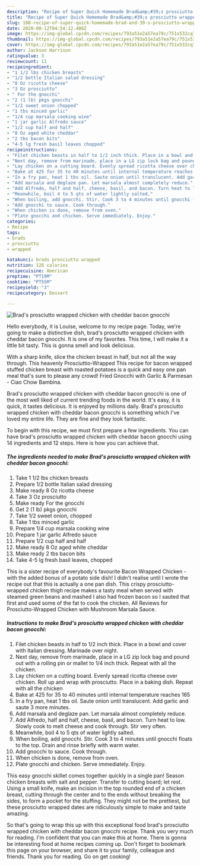 ```yaml
---
description: "Recipe of Super Quick Homemade Brad&amp;#39;s prosciutto wrapped chicken with cheddar bacon gnocchi"
title: "Recipe of Super Quick Homemade Brad&amp;#39;s prosciutto wrapped chicken with cheddar bacon gnocchi"
slug: 188-recipe-of-super-quick-homemade-brad-and-39-s-prosciutto-wrapped-chicken-with-cheddar-bacon-gnocchi
date: 2020-08-12T04:54:12.486Z
image: https://img-global.cpcdn.com/recipes/793a51e2a57ea79c/751x532cq70/brads-prosciutto-wrapped-chicken-with-cheddar-bacon-gnocchi-recipe-main-photo.jpg
thumbnail: https://img-global.cpcdn.com/recipes/793a51e2a57ea79c/751x532cq70/brads-prosciutto-wrapped-chicken-with-cheddar-bacon-gnocchi-recipe-main-photo.jpg
cover: https://img-global.cpcdn.com/recipes/793a51e2a57ea79c/751x532cq70/brads-prosciutto-wrapped-chicken-with-cheddar-bacon-gnocchi-recipe-main-photo.jpg
author: Jackson Harrison
ratingvalue: 3
reviewcount: 11
recipeingredient:
- "1 1/2 lbs chicken breasts"
- "1/2 bottle Italian salad dressing"
- "8 Oz ricotta cheese"
- "3 Oz prosciutto"
- " For the gnocchi"
- "2 (1 lb) pkgs gnocchi"
- "1/2 sweet onion chopped"
- "1 tbs minced garlic"
- "1/4 cup marsala cooking wine"
- "1 jar garlic Alfredo sauce"
- "1/2 cup half and half"
- "8 Oz aged white cheddar"
- "2 tbs bacon bits"
- "4-5 lg fresh basil leaves chopped"
recipeinstructions:
- "Filet chicken beasts in half to 1/2 inch thick. Place in a bowl and cover with Italian dressing. Marinade over night."
- "Next day, remove from marinade, place in a LG zip lock bag and pound out with a rolling pin or mallet to 1/4 inch thick. Repeat with all the chicken."
- "Lay chicken on a cutting board. Evenly spread ricotta cheese over chicken. Roll up and wrap with prosciutto. Place in a baking dish. Repeat with all the chicken"
- "Bake at 425 for 35 to 40 minutes until internal temperature reaches 165"
- "In a fry pan, heat 1 tbs oil. Saute onion until translucent. Add garlic and saute 3 more minutes."
- "Add marsala and deglaze pan. Let marsala almost completely reduce."
- "Add Alfredo, half and half, cheese, basil, and bacon. Turn heat to low. Slowly cook to melt cheese and cook through. Stir very often."
- "Meanwhile, boil 4 to 5 qts of water lightly salted."
- "When boiling, add gnocchi. Stir. Cook 3 to 4 minutes until gnocchi floats to the top. Drain and rinse briefly with warm water."
- "Add gnocchi to sauce. Cook through."
- "When chicken is done, remove from oven."
- "Plate gnocchi and chicken. Serve immediately. Enjoy."
categories:
- Recipe
tags:
- brads
- prosciutto
- wrapped

katakunci: brads prosciutto wrapped 
nutrition: 126 calories
recipecuisine: American
preptime: "PT19M"
cooktime: "PT55M"
recipeyield: "3"
recipecategory: Dessert

---
```



![Brad&#39;s prosciutto wrapped chicken with cheddar bacon gnocchi](https://img-global.cpcdn.com/recipes/793a51e2a57ea79c/751x532cq70/brads-prosciutto-wrapped-chicken-with-cheddar-bacon-gnocchi-recipe-main-photo.jpg)

Hello everybody, it is Louise, welcome to my recipe page. Today, we're going to make a distinctive dish, brad&#39;s prosciutto wrapped chicken with cheddar bacon gnocchi. It is one of my favorites. This time, I will make it a little bit tasty. This is gonna smell and look delicious.

With a sharp knife, slice the chicken breast in half, but not all the way through. This heavenly Prosciuttio-Wrapped This recipe for bacon wrapped stuffed chicken breast with roasted potatoes is a quick and easy one pan meal that&#39;s sure to please any crowd! Fried Gnocchi with Garlic &amp; Parmesan - Ciao Chow Bambina.

Brad&#39;s prosciutto wrapped chicken with cheddar bacon gnocchi is one of the most well liked of current trending foods in the world. It's easy, it is quick, it tastes delicious. It is enjoyed by millions daily. Brad&#39;s prosciutto wrapped chicken with cheddar bacon gnocchi is something which I've loved my entire life. They are fine and they look fantastic.


To begin with this recipe, we must first prepare a few ingredients. You can have brad&#39;s prosciutto wrapped chicken with cheddar bacon gnocchi using 14 ingredients and 12 steps. Here is how you can achieve that.

<!--inarticleads1-->

##### The ingredients needed to make Brad&#39;s prosciutto wrapped chicken with cheddar bacon gnocchi:

1. Take 1 1/2 lbs chicken breasts
1. Prepare 1/2 bottle Italian salad dressing
1. Make ready 8 Oz ricotta cheese
1. Take 3 Oz prosciutto
1. Make ready  For the gnocchi
1. Get 2 (1 lb) pkgs gnocchi
1. Take 1/2 sweet onion, chopped
1. Take 1 tbs minced garlic
1. Prepare 1/4 cup marsala cooking wine
1. Prepare 1 jar garlic Alfredo sauce
1. Prepare 1/2 cup half and half
1. Make ready 8 Oz aged white cheddar
1. Make ready 2 tbs bacon bits
1. Take 4-5 lg fresh basil leaves, chopped


This is a sister recipe of everybody&#39;s favourite Bacon Wrapped Chicken - with the added bonus of a potato side dish! I didn&#39;t realise until I wrote the recipe out that this is actually a one pan dish. This crispy prosciutto-wrapped chicken thigh recipe makes a tasty meal when served with steamed green beans and mashed I also had frozen bacon so I sauted that first and used some of the fat to cook the chicken. All Reviews for Prosciutto-Wrapped Chicken with Mushroom Marsala Sauce. 

<!--inarticleads2-->

##### Instructions to make Brad&#39;s prosciutto wrapped chicken with cheddar bacon gnocchi:

1. Filet chicken beasts in half to 1/2 inch thick. Place in a bowl and cover with Italian dressing. Marinade over night.
1. Next day, remove from marinade, place in a LG zip lock bag and pound out with a rolling pin or mallet to 1/4 inch thick. Repeat with all the chicken.
1. Lay chicken on a cutting board. Evenly spread ricotta cheese over chicken. Roll up and wrap with prosciutto. Place in a baking dish. Repeat with all the chicken
1. Bake at 425 for 35 to 40 minutes until internal temperature reaches 165
1. In a fry pan, heat 1 tbs oil. Saute onion until translucent. Add garlic and saute 3 more minutes.
1. Add marsala and deglaze pan. Let marsala almost completely reduce.
1. Add Alfredo, half and half, cheese, basil, and bacon. Turn heat to low. Slowly cook to melt cheese and cook through. Stir very often.
1. Meanwhile, boil 4 to 5 qts of water lightly salted.
1. When boiling, add gnocchi. Stir. Cook 3 to 4 minutes until gnocchi floats to the top. Drain and rinse briefly with warm water.
1. Add gnocchi to sauce. Cook through.
1. When chicken is done, remove from oven.
1. Plate gnocchi and chicken. Serve immediately. Enjoy.


This easy gnocchi skillet comes together quickly in a single pan! Season chicken breasts with salt and pepper. Transfer to cutting board; let rest. Using a small knife, make an incision in the top rounded end of a chicken breast, cutting through the center and to the ends without breaking the sides, to form a pocket for the stuffing. They might not be the prettiest, but these prosciutto wrapped dates are ridiculously simple to make and taste amazing. 

So that's going to wrap this up with this exceptional food brad&#39;s prosciutto wrapped chicken with cheddar bacon gnocchi recipe. Thank you very much for reading. I'm confident that you can make this at home. There is gonna be interesting food at home recipes coming up. Don't forget to bookmark this page on your browser, and share it to your family, colleague and friends. Thank you for reading. Go on get cooking!
